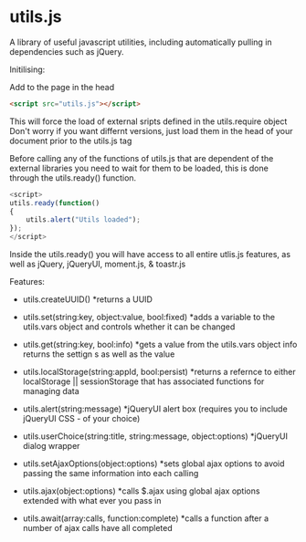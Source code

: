 # utils.js
A library of useful javascript utilities, including automatically pulling in dependencies such as jQuery. 

Initilising:

Add to the page in the head
```html
<script src="utils.js"></script>
```

This will force the load of external sripts defined in the utils.require object
Don't worry if you want differnt versions, just load them in the head of your document prior to the utils.js tag

Before calling any of the functions of utils.js that are dependent of the external libraries you need to wait for them to be loaded, this is done through the utils.ready() function.
```javascript
<script>
utils.ready(function()
{
	utils.alert("Utils loaded");
});
</script>
```
Inside the utils.ready() you will have access to all entire utlis.js features, as well as jQuery, jQueryUI, moment.js, & toastr.js

Features:
* utils.createUUID() 
  *returns a UUID

* utils.set(string:key, object:value, bool:fixed) 
  *adds a variable to the utils.vars object and controls whether it can be changed

* utils.get(string:key, bool:info) 
  *gets a value from the utils.vars object info returns the settign s as well as the value

* utils.localStorage(string:appId, bool:persist) 
  *returns a refernce to either localStorage || sessionStorage that has associated functions for managing data

* utils.alert(string:message) 
  *jQueryUI alert box (requires you to include jQueryUI CSS - of your choice)

* utils.userChoice(string:title, string:message, object:options) 
  *jQueryUI dialog wrapper

* utils.setAjaxOptions(object:options) 
  *sets global ajax options to avoid passing the same information into each calling

* utils.ajax(object:options) 
  *calls $.ajax using global ajax options extended with what ever you pass in

* utils.await(array:calls, function:complete)
  *calls a function after a number of ajax calls have all completed


